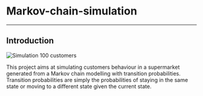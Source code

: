 # Markov-chain-simulation
---
>
>
## Introduction

<img src="customer_simulation.gif" alt="Simulation 100 customers" title="Markov simulation"  />

This project aims at simulating customers behaviour in a supermarket
generated from a Markov chain modelling with transition probabilities. Transition probabilities are simply the probabilities of staying in the same state or moving to a different state given the current state.
